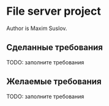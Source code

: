 
# File server project

Author is Maxim Suslov.

## Сделанные требования

TODO: заполните требования

## Желаемые требования

TODO: заполните требования
